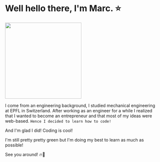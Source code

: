 # Well hello there, I'm Marc. ⭐️
<img src="https://media.giphy.com/media/loSQ6ueH5uC8CQsYXp/giphy.gif" width="250" height="250" style="text-align: center"/>

I come from an engineering background, I studied mechanical engineering at EPFL in Switzerland.
After working as an engineer for a while I realized that I wanted to become an entrepreneur and that most of my ideas were web-based. `Hence I decided to learn how to code!`

And I'm glad I did! Coding is cool!

I'm still pretty pretty green but I'm doing my best to learn as much as possible!

See you around! 🔥🚀
